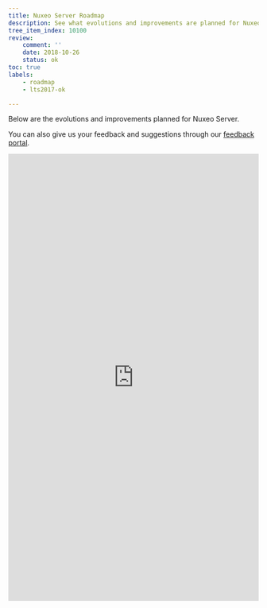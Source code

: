 ```yaml
---
title: Nuxeo Server Roadmap
description: See what evolutions and improvements are planned for Nuxeo Server
tree_item_index: 10100
review:
    comment: ''
    date: 2018-10-26
    status: ok
toc: true
labels:
    - roadmap
    - lts2017-ok

---
```


Below are the evolutions and improvements planned for Nuxeo Server.</br>

You can also give us your feedback and suggestions through our [feedback portal](https://portal.prodpad.com/7cdff94a-f166-11e7-93bc-06df22ffaf6f).
<iframe src='https://ext.prodpad.com/ext/roadmap/d555cc93cc39a0fcc2493326c98d2594646d5d42' height='900' width='100%' frameborder='0'></iframe>

